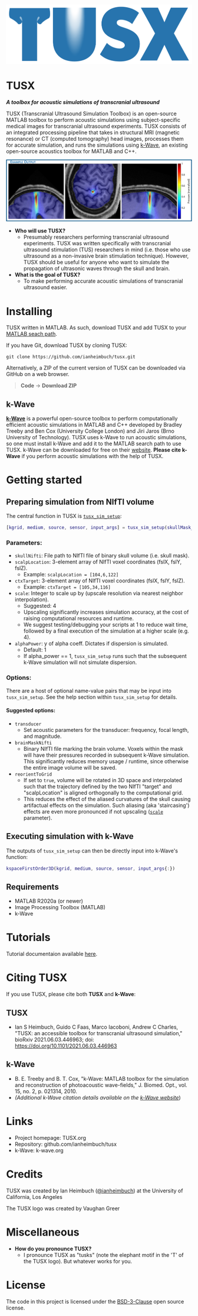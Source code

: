 ![TUSX Logo](assets/tusxLogo.png)

# TUSX

***A toolbox for acoustic simulations of transcranial ultrasound***

TUSX (Transcranial Ultrasound Simulation Toolbox) is an open-source MATLAB toolbox to perform acoustic simulations using subject-specific medical images for transcranial ultrasound experiments. TUSX consists of an integrated processing pipeline that takes in structural MRI (magnetic resonance) or CT (computed tomography) head images, processes them for accurate simulation, and runs the simulations using [k-Wave](http://k-wave.org), an existing open-source acoustics toolbox for MATLAB and C++.

![Example Output](assets/exampleOutput_withOverlay.png)

- **Who will use TUSX?**
  - Presumably researchers performing transcranial ultrasound experiments. TUSX was written specifically with transcranial ultrasound stimulation (TUS) researchers in mind (i.e. those who use ultrasound as a non-invasive brain stimulation technique). However, TUSX should be useful for anyone who want to simulate the propagation of ultrasonic waves through the skull and brain.
- **What is the goal of TUSX?**
  - To make performing accurate acoustic simulations of transcranial ultrasound easier.

# Installing

TUSX written in MATLAB. As such, download TUSX and add TUSX to your [MATLAB seach path](https://www.mathworks.com/help/matlab/matlab_env/what-is-the-matlab-search-path.html).

If you have Git, download TUSX by cloning TUSX:

```shell
git clone https://github.com/ianheimbuch/tusx.git
```

Alternatively, a ZIP of the current version of TUSX can be downloaded via GitHub on a web browser.
>**Code** -> **Download ZIP**

## k-Wave
[**k-Wave**](http://k-wave.org) is a powerful open-source toolbox to perform computationally efficient acoustic simulations in MATLAB and C++ developed by Bradley Treeby and Ben Cox (University College London) and Jiri Jaros (Brno University of Technology). TUSX uses k-Wave to run acoustic simulations, so one must install k-Wave and add it to the MATLAB search path to use TUSX. k-Wave can be downloaded for free on their [website](http://k-wave.org). **Please cite k-Wave** if you perform acoustic simulations with the help of TUSX.

# Getting started

## Preparing simulation from NIfTI volume
The central function in TUSX is [`tusx_sim_setup`](sim/tusx_sim_setup.m):

```matlab
[kgrid, medium, source, sensor, input_args] = tusx_sim_setup(skullMask_filename, scVox, cxVox, scale, alphaPower)
```
### Parameters:
* `skullNifti`: File path to NIfTI file of binary skull volume (i.e. skull mask).
* `scalpLocation`: 3-element array of NIfTI voxel coordinates (fslX, fslY, fslZ).
  * Example: `scalpLocation = [104,6,122]`
* `ctxTarget`: 3-element array of NIfTI voxel coordinates (fslX, fslY, fslZ).
  * Example: `ctxTarget = [105,34,116]`
* `scale`: Integer to scale up by (upscale resolution via nearest neighbor interpolation).
  * Suggested: 4
  * Upscaling significantly increases simulation accuracy, at the cost of raising computational resources and runtime.
  * We suggest testing/debugging your scripts at 1 to reduce wait time, followed by a final execution of the simulation at a higher scale (e.g. 4).
* `alphaPower`: y of alpha coeff. Dictates if dispersion is simulated.
  * Default: 1
  * If alpha_power == 1, `tusx_sim_setup` runs such that the subsequent k-Wave simulation will not simulate dispersion.

### Options:
There are a host of optional name-value pairs that may be input into `tusx_sim_setup`. See the help section within `tusx_sim_setup` for details.

#### Suggested options:
* `transducer`
  * Set acoustic parameters for the transducer: frequency, focal length, and magnitude.
* `brainMaskNifti`
  * Binary NIfTI file marking the brain volume. Voxels within the mask will have their pressures recorded in subsequent k-Wave simulation. This significantly reduces memory usage / runtime, since otherwise the entire image volume will be saved.
* `reorientToGrid`
  * If set to `true`, volume will be rotated in 3D space and interpolated such that the trajectory defined by the two NIfTI "target" and "scalpLocation" is aligned orthogonally to the computational grid.
  * This reduces the effect of the aliased curvatures of the skull causing artifactual effects on the simulation. Such aliasing (aka 'staircasing') effects are even more pronounced if not upscaling ([`scale`](#Parameters) parameter).

## Executing simulation with k-Wave
The outputs of `tusx_sim_setup` can then be directly input into k-Wave's function:

```matlab
kspaceFirstOrder3D(kgrid, medium, source, sensor, input_args{:})
```

## Requirements
* MATLAB R2020a (or newer)
* Image Processing Toolbox (MATLAB)
* k-Wave

# Tutorials
Tutorial documentaion available [here](tutorials/README.md).

# Citing TUSX
If you use TUSX, please cite both **TUSX** and **k-Wave**:

## TUSX
* Ian S Heimbuch, Guido C Faas, Marco Iacoboni, Andrew C Charles, "TUSX: an accessible toolbox for transcranial ultrasound simulation," bioRxiv 2021.06.03.446963; doi: https://doi.org/10.1101/2021.06.03.446963

## k-Wave
* B. E. Treeby and B. T. Cox, "k-Wave: MATLAB toolbox for the simulation and reconstruction of photoacoustic wave-fields," J. Biomed. Opt., vol. 15, no. 2, p. 021314, 2010.
* *(Additional k-Wave citation details available on the [k-Wave website](http://www.k-wave.org/license.php)*)

# Links
* Project homepage: TUSX.org
* Repository: github.com/ianheimbuch/tusx
* k-Wave: k-wave.org

# Credits
TUSX was created by Ian Heimbuch ([@ianheimbuch](https://github.com/ianheimbuch)) at the University of California, Los Angeles

The TUSX logo was created by Vaughan Greer

# Miscellaneous
- **How do you pronounce TUSX?**
  - I pronounce TUSX as "tusks" (note the elephant motif in the 'T' of the TUSX logo). But whatever works for you.

# License
The code in this project is licensed under the [BSD-3-Clause](LICENSE.md) open source license.